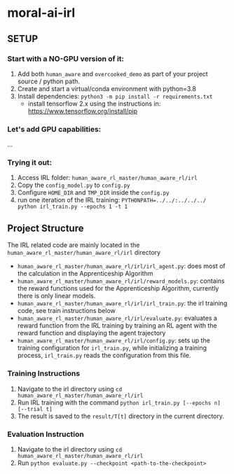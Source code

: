 # moral-ai-irl

## SETUP

### Start with a NO-GPU version of it:

1. Add both `human_aware` and `overcooked_demo` as part of your project source / python path.
2. Create and start a virtual/conda environment with python=3.8
3. Install dependencies: `python3 -m pip install -r requirements.txt`
    - install tensorflow 2.x using the instructions in: https://www.tensorflow.org/install/pip

### Let's add GPU capabilities:
...

### Trying it out:

1. Access IRL folder: `human_aware_rl_master/human_aware_rl/irl`
2. Copy the `config_model.py` to `config.py`
3. Configure `HOME_DIR` and `TMP_DIR` inside the `config.py`
4. run one iteration of the IRL training: `PYTHONPATH=../../:../../../ python irl_train.py --epochs 1 -t 1`


## Project Structure

The IRL related code are mainly located in the `human_aware_rl_master/human_aware_rl/irl` directory
- `human_aware_rl_master/human_aware_rl/irl/irl_agent.py`: does most of the calculation in the Apprenticeship Algorithm
- `human_aware_rl_master/human_aware_rl/irl/reward_models.py`: contains the reward functions used for the Apprenticeship Algorithm, currently there is only linear models.
- `human_aware_rl_master/human_aware_rl/irl/irl_train.py`: the irl training code, see train instructions below
- `human_aware_rl_master/human_aware_rl/irl/evaluate.py`: evaluates a reward function from the IRL training by training an RL agent with the reward function and displaying the agent trajectory
- `human_aware_rl_master/human_aware_rl/irl/config.py`: sets up the training configuration for `irl_train.py`, while initializing a training process, `irl_train.py` reads the configuration from this file.

### Training Instructions
1. Navigate to the irl directory using `cd human_aware_rl_master/human_aware_rl/irl`
2. Run IRL training with the command `python irl_train.py [--epochs n] [--trial t]`
3. The result is saved to the `result/T[t]` directory in the current directory.

### Evaluation Instruction
1. Navigate to the irl directory using `cd human_aware_rl_master/human_aware_rl/irl`
2. Run `python evaluate.py --checkpoint <path-to-the-checkpoint>`
